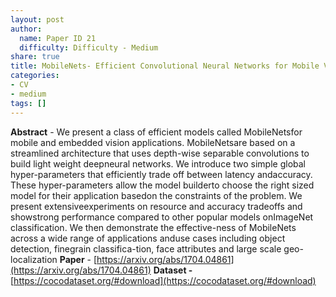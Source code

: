 ```yaml
---
layout: post
author:
  name: Paper ID 21
  difficulty: Difficulty - Medium
share: true
title: MobileNets- Efficient Convolutional Neural Networks for Mobile Vision Applications
categories:
- CV
- medium
tags: []
---
```

**Abstract** - We present a class of efficient models called MobileNetsfor mobile and embedded vision applications. MobileNetsare based on a streamlined architecture that uses depth-wise separable convolutions to build light weight deepneural networks. We introduce two simple global hyper-parameters that efficiently trade off between latency andaccuracy. These hyper-parameters allow the model builderto choose the right sized model for their application basedon the constraints of the problem. We present extensiveexperiments on resource and accuracy tradeoffs and showstrong performance compared to other popular models onImageNet classification. We then demonstrate the effective-ness of MobileNets across a wide range of applications anduse cases including object detection, finegrain classifica-tion, face attributes and large scale geo-localization
**Paper** - [https://arxiv.org/abs/1704.04861](https://arxiv.org/abs/1704.04861)
**Dataset -** [https://cocodataset.org/#download](https://cocodataset.org/#download)
    